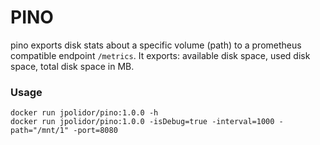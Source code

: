# PINO

pino exports disk stats about a specific volume (path) to a prometheus compatible endpoint ``` /metrics ```.
It exports: available disk space, used disk space, total disk space in MB.

### Usage
```
docker run jpolidor/pino:1.0.0 -h
docker run jpolidor/pino:1.0.0 -isDebug=true -interval=1000 -path="/mnt/1" -port=8080 

```